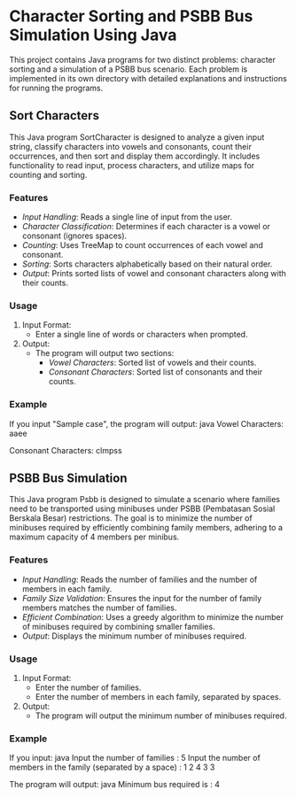 # Character Sorting and PSBB Bus Simulation Using Java

This project contains Java programs for two distinct problems: character sorting and a simulation of a PSBB bus scenario. Each problem is implemented in its own directory with detailed explanations and instructions for running the programs.

## Sort Characters
This Java program SortCharacter is designed to analyze a given input string, classify characters into vowels and consonants, count their occurrences, and then sort and display them accordingly. It includes functionality to read input, process characters, and utilize maps for counting and sorting.
### Features
- *Input Handling*: Reads a single line of input from the user.
- *Character Classification*: Determines if each character is a vowel or consonant (ignores spaces).
- *Counting*: Uses TreeMap to count occurrences of each vowel and consonant.
- *Sorting*: Sorts characters alphabetically based on their natural order.
- *Output*: Prints sorted lists of vowel and consonant characters along with their counts.

### Usage
1. Input Format:
   - Enter a single line of words or characters when prompted.
2. Output:
   - The program will output two sections:
       - *Vowel Characters*: Sorted list of vowels and their counts.
       - *Consonant Characters*: Sorted list of consonants and their counts.

### Example
If you input "Sample case", the program will output:
java
Vowel Characters:
aaee

Consonant Characters:
clmpss


## PSBB Bus Simulation
This Java program Psbb is designed to simulate a scenario where families need to be transported using minibuses under PSBB (Pembatasan Sosial Berskala Besar) restrictions. The goal is to minimize the number of minibuses required by efficiently combining family members, adhering to a maximum capacity of 4 members per minibus.
### Features
- *Input Handling*: Reads the number of families and the number of members in each family.
- *Family Size Validation*: Ensures the input for the number of family members matches the number of families.
- *Efficient Combination*: Uses a greedy algorithm to minimize the number of minibuses required by combining smaller families.
- *Output*: Displays the minimum number of minibuses required.

### Usage
1. Input Format:
   - Enter the number of families.
   - Enter the number of members in each family, separated by spaces.
2. Output:
   - The program will output the minimum number of minibuses required.

### Example
If you input:
java
Input the number of families : 5
Input the number of members in the family (separated by a space) : 1 2 4 3 3

The program will output:
java
Minimum bus required is : 4
